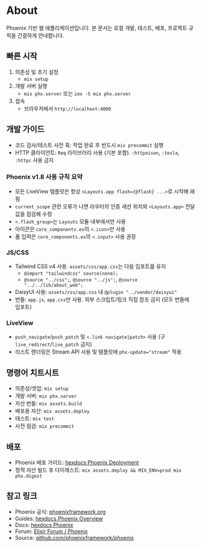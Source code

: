 # About

Phoenix 기반 웹 애플리케이션입니다. 본 문서는 로컬 개발, 테스트, 배포, 프로젝트 규칙을 간결하게 안내합니다.

## 빠른 시작

1. 의존성 및 초기 설정
   - `mix setup`
2. 개발 서버 실행
   - `mix phx.server` 또는 `iex -S mix phx.server`
3. 접속
   - 브라우저에서 `http://localhost:4000`

## 개발 가이드

- 코드 검사/테스트 사전 훅: 작업 완료 후 반드시 `mix precommit` 실행
- HTTP 클라이언트: `Req` 라이브러리 사용 (기본 포함). `:httpoison`, `:tesla`, `:httpc` 사용 금지

### Phoenix v1.8 사용 규칙 요약

- 모든 LiveView 템플릿은 항상 `<Layouts.app flash={@flash} ...>`로 시작해 래핑
- `current_scope` 관련 오류가 나면 라우터의 인증 세션 위치와 `<Layouts.app>` 전달값을 점검해 수정
- `<.flash_group>`는 `Layouts` 모듈 내부에서만 사용
- 아이콘은 `core_components.ex`의 `<.icon>`만 사용
- 폼 입력은 `core_components.ex`의 `<.input>` 사용 권장

### JS/CSS

- Tailwind CSS v4 사용. `assets/css/app.css`는 다음 임포트를 유지
  - `@import "tailwindcss" source(none);`
  - `@source "../css";`, `@source "../js";`, `@source "../../lib/about_web";`
- DaisyUI 사용: `assets/css/app.css` 내 `@plugin "../vendor/daisyui"`
- 번들: `app.js`, `app.css`만 사용. 외부 스크립트/링크 직접 참조 금지 (모두 번들에 임포트)

### LiveView

- `push_navigate`/`push_patch` 및 `<.link navigate|patch>` 사용 (구 `live_redirect`/`live_patch` 금지)
- 리스트 렌더링은 Stream API 사용 및 템플릿에 `phx-update="stream"` 적용

## 명령어 치트시트

- 의존성/셋업: `mix setup`
- 개발 서버: `mix phx.server`
- 자산 번들: `mix assets.build`
- 배포용 자산: `mix assets.deploy`
- 테스트: `mix test`
- 사전 점검: `mix precommit`

## 배포

- Phoenix 배포 가이드: [hexdocs Phoenix Deployment](https://hexdocs.pm/phoenix/deployment.html)
- 정적 자산 빌드 후 다이제스트: `mix assets.deploy && MIX_ENV=prod mix phx.digest`

## 참고 링크

- Phoenix 공식: [phoenixframework.org](https://www.phoenixframework.org/)
- Guides: [hexdocs Phoenix Overview](https://hexdocs.pm/phoenix/overview.html)
- Docs: [hexdocs Phoenix](https://hexdocs.pm/phoenix)
- Forum: [Elixir Forum / Phoenix](https://elixirforum.com/c/phoenix-forum)
- Source: [github.com/phoenixframework/phoenix](https://github.com/phoenixframework/phoenix)
